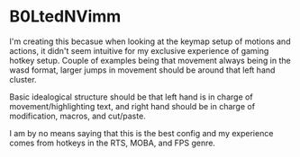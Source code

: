 # B0LtedNVimm
I'm creating this becasue when looking at the keymap setup of motions and actions, it didn't seem intuitive for my exclusive experience of gaming hotkey setup. Couple of examples being that movement always being in the wasd format, larger jumps in movement should be around that left hand cluster. 

Basic idealogical structure should be that left hand is in charge of movement/highlighting text, and right hand should be in charge of modification, macros, and cut/paste.

I am by no means saying that this is the best config and my experience comes from hotkeys in the RTS, MOBA, and FPS genre. 


